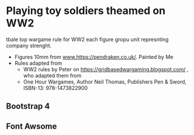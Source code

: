 # Playing toy soldiers theamed on WW2
tbale top wargame rule for WW2 each figure gropu unit represnting company strenght.
- Figures 10mm from www.https://pendraken.co.uk/.   Painted by Me
- Rules adapted from 
    - WW2 rules by Peter on https://gridbasedwargaming.blogspot.com/  , who adapted them from 
    - One Hour Wargames, Author Neil Thomas, Publishers Pen & Sword, ISBN-13: 978-1473822900

## Bootstrap 4
## Font Awsome